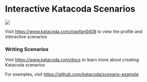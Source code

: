 # Interactive Katacoda Scenarios

[![](http://shields.katacoda.com/katacoda/xiaofan0408/count.svg)](https://www.katacoda.com/xiaofan0408 "Get your profile on Katacoda.com")

Visit https://www.katacoda.com/xiaofan0408 to view the profile and interactive scenarios

### Writing Scenarios
Visit https://www.katacoda.com/docs to learn more about creating Katacoda scenarios

For examples, visit https://github.com/katacoda/scenario-example
